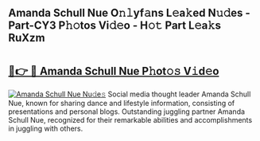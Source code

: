 ## Amanda Schull Nue O𝚗𝚕yf𝚊ns L𝚎a𝚔ed N𝚞𝚍es - Part-CY3 P𝚑𝚘tos Vi𝚍𝚎o - H𝚘𝚝 Part L𝚎a𝚔s RuXzm

# <h2><a href="http://kfey3c.oniu.top/?m=Amanda+Schull+Nue">🔗👉 🔴 Amanda Schull Nue P𝚑ot𝚘𝚜 V𝚒d𝚎o</a></h2>

[![Amanda Schull Nue Nu𝚍e𝚜](https://i.imgur.com/0qMVB7G.gif)](http://kfey3c.oniu.top/?m=Amanda+Schull+Nue)
Social media thought leader Amanda Schull Nue, known for sharing dance and lifestyle information, consisting of presentations and personal blogs. Outstanding juggling partner Amanda Schull Nue, recognized for their remarkable abilities and accomplishments in juggling with others.  
